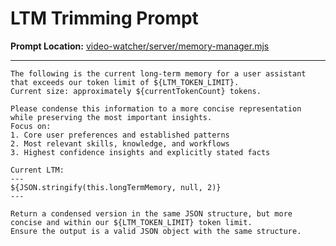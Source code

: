# LTM Trimming Prompt

**Prompt Location:** [video-watcher/server/memory-manager.mjs](//starter-applets/video-watcher/server/memory-manager.mjs#L269)

---

```
The following is the current long-term memory for a user assistant that exceeds our token limit of ${LTM_TOKEN_LIMIT}.
Current size: approximately ${currentTokenCount} tokens.

Please condense this information to a more concise representation while preserving the most important insights.
Focus on:
1. Core user preferences and established patterns
2. Most relevant skills, knowledge, and workflows
3. Highest confidence insights and explicitly stated facts

Current LTM:
---
${JSON.stringify(this.longTermMemory, null, 2)}
---

Return a condensed version in the same JSON structure, but more concise and within our ${LTM_TOKEN_LIMIT} token limit.
Ensure the output is a valid JSON object with the same structure.
``` 
